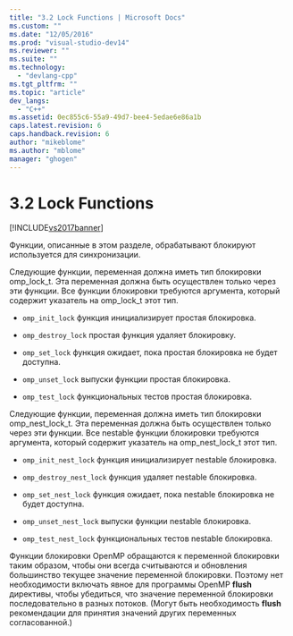 ```yaml
---
title: "3.2 Lock Functions | Microsoft Docs"
ms.custom: ""
ms.date: "12/05/2016"
ms.prod: "visual-studio-dev14"
ms.reviewer: ""
ms.suite: ""
ms.technology: 
  - "devlang-cpp"
ms.tgt_pltfrm: ""
ms.topic: "article"
dev_langs: 
  - "C++"
ms.assetid: 0ec855c6-55a9-49d7-bee4-5edae6e86a1b
caps.latest.revision: 6
caps.handback.revision: 6
author: "mikeblome"
ms.author: "mblome"
manager: "ghogen"
---
```

# 3.2 Lock Functions
[!INCLUDE[vs2017banner](../../assembler/inline/includes/vs2017banner.md)]

Функции, описанные в этом разделе, обрабатывают блокируют используется для синхронизации.  
  
 Следующие функции, переменная должна иметь тип блокировки omp\_lock\_t.  Эта переменная должна быть осуществлен только через эти функции.  Все функции блокировки требуются аргумента, который содержит указатель на omp\_lock\_t этот тип.  
  
-   `omp_init_lock` функция инициализирует простая блокировка.  
  
-   `omp_destroy_lock` простая функция удаляет блокировку.  
  
-   `omp_set_lock` функция ожидает, пока простая блокировка не будет доступна.  
  
-   `omp_unset_lock` выпуски функции простая блокировка.  
  
-   `omp_test_lock` функциональных тестов простая блокировка.  
  
 Следующие функции, переменная должна иметь тип блокировки omp\_nest\_lock\_t.  Эта переменная должна быть осуществлен только через эти функции.  Все nestable функции блокировки требуются аргумента, который содержит указатель на omp\_nest\_lock\_t этот тип.  
  
-   `omp_init_nest_lock` функция инициализирует nestable блокировка.  
  
-   `omp_destroy_nest_lock` функция удаляет nestable блокировка.  
  
-   `omp_set_nest_lock` функция ожидает, пока nestable блокировка не будет доступна.  
  
-   `omp_unset_nest_lock` выпуски функции nestable блокировка.  
  
-   `omp_test_nest_lock` функциональных тестов nestable блокировка.  
  
 Функции блокировки OpenMP обращаются к переменной блокировки таким образом, чтобы они всегда считываются и обновления большинство текущее значение переменной блокировки.  Поэтому нет необходимости включать явное для программы OpenMP **flush** директивы, чтобы убедиться, что значение переменной блокировки последовательно в разных потоков.  \(Могут быть необходимость **flush** рекомендации для принятия значений других переменных согласованной.\)